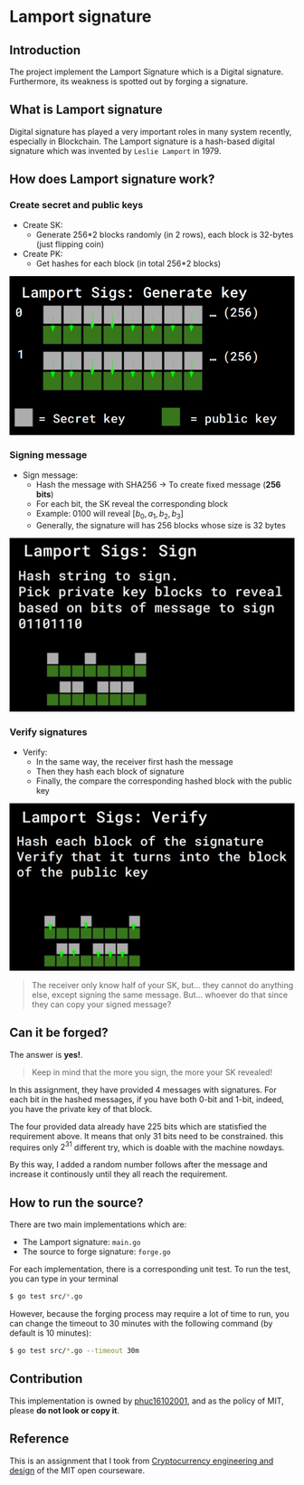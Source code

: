 # Lamport signature

## Introduction
The project implement the Lamport Signature which is a Digital signature. Furthermore, its weakness is spotted out by forging a signature. 

## What is Lamport signature
Digital signature has played a very important roles in many system recently, especially in Blockchain. The Lamport signature is a hash-based digital signature which was invented by `Leslie Lamport` in 1979.

## How does Lamport signature work?

### Create secret and public keys
- Create SK:
  - Generate 256*2 blocks randomly (in 2 rows), each block is 32-bytes (just flipping coin)
- Create PK:
  - Get hashes for each block (in total 256*2 blocks)

![lamport-genkey](img/lamport-genkey.png)

### Signing message
- Sign message:
  - Hash the message with SHA256 -> To create fixed message (**256 bits**)
  - For each bit, the SK reveal the corresponding block
  - Example: 0100 will reveal $[b_0,a_1,b_2,b_3]$
  - Generally, the signature will has 256 blocks whose size is 32 bytes

![lamport-sign](img/lamport-sign.png)

### Verify signatures
- Verify:
  - In the same way, the receiver first hash the message
  - Then they hash each block of signature 
  - Finally, the compare the corresponding hashed block with the public key

![lamport-verify](img/lamport-verify.png)

> The receiver only know half of your SK, but... they cannot do anything else, except signing the same message. But... whoever do that since they can copy your signed message?

## Can it be forged?
The answer is **yes!**.
> Keep in mind that the more you sign, the more your SK revealed!

In this assignment, they have provided 4 messages with signatures. For each bit in the hashed messages, if you have both 0-bit and 1-bit, indeed, you have the private key of that block. 

The four provided data already have 225 bits which are statisfied the requirement above. It means that only 31 bits need to be constrained. this requires only $2^{31}$ different try, which is doable with the machine nowdays.

By this way, I added a random number follows after the message and increase it continously until they all reach the requirement.

## How to run the source?
There are two main implementations which are:
- The Lamport signature: `main.go`
- The source to forge signature: `forge.go`

For each implementation, there is a corresponding unit test. To run the test, you can type in your terminal
```Bash
$ go test src/*.go
``` 

However, because the forging process may require a lot of time to run, you can change the timeout to 30 minutes with the following command (by default is 10 minutes):
```Bash
$ go test src/*.go --timeout 30m
``` 

## Contribution
This implementation is owned by [phuc16102001](https://www.github.com/phuc16102001), and as the policy of MIT, please **do not look or copy it**.

## Reference
This is an assignment that I took from [Cryptocurrency engineering and design](https://ocw.mit.edu/courses/mas-s62-cryptocurrency-engineering-and-design-spring-2018) of the MIT open courseware.